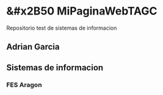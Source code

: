 # &#x2B50 MiPaginaWebTAGC
Repositorio test de sistemas de informacion

## Adrian Garcia

## Sistemas de informacion
### FES Aragon

